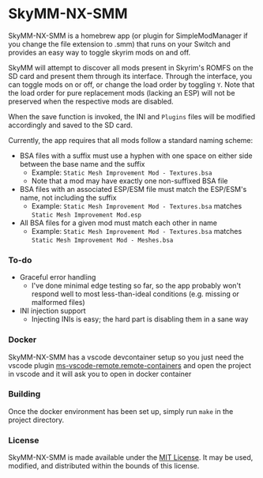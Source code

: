 # SkyMM-NX-SMM

SkyMM-NX-SMM is a homebrew app (or plugin for SimpleModManager if you change the file extension to .smm) that runs on your Switch and provides an easy way to toggle skyrim mods on
and off.

SkyMM will attempt to discover all mods present in Skyrim's ROMFS on the SD card and present them through its interface.
Through the interface, you can toggle mods on or off, or change the load order by toggling `Y`. Note that the load order
for pure replacement mods (lacking an ESP) will not be preserved when the respective mods are disabled.

When the save function is invoked, the INI and `Plugins` files will be modified accordingly and saved to the SD card.

Currently, the app requires that all mods follow a standard naming scheme:

- BSA files with a suffix must use a hyphen with one space on either side between the base name and the suffix
  - Example: `Static Mesh Improvement Mod - Textures.bsa`
  - Note that a mod may have exactly one non-suffixed BSA file
- BSA files with an associated ESP/ESM file must match the ESP/ESM's name, not including the suffix
  - Example: `Static Mesh Improvement Mod - Textures.bsa` matches `Static Mesh Improvement Mod.esp`
- All BSA files for a given mod must match each other in name
  - Example: `Static Mesh Improvement Mod - Textures.bsa` matches `Static Mesh Improvement Mod - Meshes.bsa`

### To-do

- Graceful error handling
  - I've done minimal edge testing so far, so the app probably won't respond well to most less-than-ideal
    conditions (e.g. missing or malformed files)
- INI injection support
  - Injecting INIs is easy; the hard part is disabling them in a sane way

### Docker

SkyMM-NX-SMM has a vscode devcontainer setup so you just need the vscode plugin [ms-vscode-remote.remote-containers](https://marketplace.visualstudio.com/items?itemName=ms-vscode-remote.remote-containers) and open the project in vscode and it will ask you to open in docker container

### Building

Once the docker environment has been set up, simply run `make` in the project directory.

### License

SkyMM-NX-SMM is made available under the
[MIT License](https://github.com/withertech/Sky-MM-NX-SMM/blob/master/LICENSE). It may be used, modified, and
distributed within the bounds of this license.
